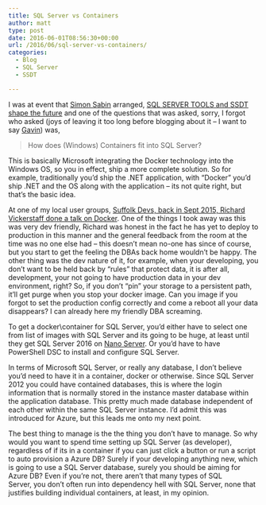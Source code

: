 ```yaml
---
title: SQL Server vs Containers
author: matt
type: post
date: 2016-06-01T08:56:30+00:00
url: /2016/06/sql-server-vs-containers/
categories:
  - Blog
  - SQL Server
  - SSDT

---
```

I was at event that <a href="https://twitter.com/simon_sabin" target="_blank" rel="nofollow">Simon Sabin</a> arranged, <a href="https://www.eventbrite.com/e/sql-server-tools-and-ssdt-shape-the-future-tickets-25256718525" target="_blank" rel="nofollow">SQL SERVER TOOLS and SSDT shape the future</a> and one of the questions that was asked, sorry, I forgot who asked (joys of leaving it too long before blogging about it &#8211; I want to say <a href="https://twitter.com/Gavin592" target="_blank" rel="nofollow" class="broken_link">Gavin</a>) was,

> How does (Windows) Containers fit into SQL Server?

This is basically Microsoft integrating the Docker technology into the Windows OS, so you in effect, ship a more complete solution. So for example, traditionally you&#8217;d ship the .NET application, with &#8220;Docker&#8221; you&#8217;d ship .NET and the OS along with the application &#8211; its not quite right, but that&#8217;s the basic idea.

At one of my local user groups, <a href="http://www.meetup.com/Suffolk-Developers/events/225341172/" target="_blank" rel="nofollow">Suffolk Devs, back in Sept 2015, Richard Vickerstaff done a talk on Docker</a>. One of the things I took away was this was very dev friendly, Richard was honest in the fact he has yet to deploy to production in this manner and the general feedback from the room at the time was no one else had &#8211; this doesn&#8217;t mean no-one has since of course, but you start to get the feeling the DBAs back home wouldn&#8217;t be happy. The other thing was the dev nature of it, for example, when your developing, you don&#8217;t want to be held back by &#8220;rules&#8221; that protect data, it is after all, development, your not going to have production data in your dev environment, right? So, if you don&#8217;t &#8220;pin&#8221; your storage to a persistent path, it&#8217;ll get purge when you stop your docker image. Can you image if you forgot to set the production config correctly and come a reboot all your data disappears? I can already here my friendly DBA screaming.

To get a docker\container for SQL Server, you&#8217;d either have to select one from list of images with SQL Server and its going to be huge, at least until they get SQL Server 2016 on <a href="https://blogs.technet.microsoft.com/windowsserver/2015/04/08/microsoft-announces-nano-server-for-modern-apps-and-cloud/" target="_blank" rel="nofollow">Nano Server</a>. Or you&#8217;d have to have PowerShell DSC to install and configure SQL Server.

In terms of Microsoft SQL Server, or really any database, I don&#8217;t believe you&#8217;d need to have it in a container, docker or otherwise. Since SQL Server 2012 you could have contained databases, this is where the login information that is normally stored in the instance master database within the application database. This pretty much made database independent of each other within the same SQL Server instance. I&#8217;d admit this was introduced for Azure, but this leads me onto my next point.

The best thing to manage is the the thing you don&#8217;t have to manage. So why would you want to spend time setting up SQL Server (as developer), regardless of if its in a container if you can just click a button or run a script to auto provision a Azure DB? Surely if your developing anything new, which is going to use a SQL Server database, surely you should be aiming for Azure DB? Even if you&#8217;re not, there aren&#8217;t that many types of SQL Server, you don&#8217;t often run into dependency hell with SQL Server, none that justifies building individual containers, at least, in my opinion.
